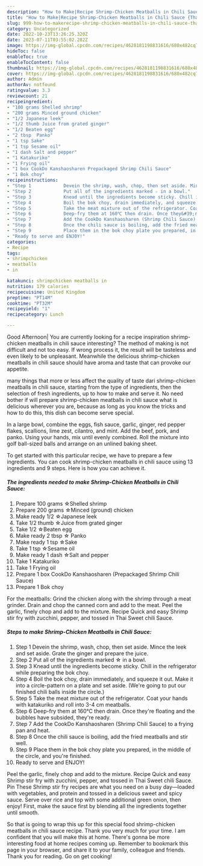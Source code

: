 ```yaml
---
description: "How to Make|Recipe Shrimp-Chicken Meatballs in Chili Sauce {That is Simple"
title: "How to Make|Recipe Shrimp-Chicken Meatballs in Chili Sauce {That is Simple"
slug: 999-how-to-makerecipe-shrimp-chicken-meatballs-in-chili-sauce-that-is-simple
category: Uncategorized
date: 2022-10-23T13:26:25.320Z
date: 2023-07-11T03:55:02.282Z
image: https://img-global.cpcdn.com/recipes/4628181198831616/680x482cq70/shrimp-chicken-meatballs-in-chili-sauce-recipe-main-photo.jpg
hideToc: false
enableToc: true
enableTocContent: false
thumbnail: https://img-global.cpcdn.com/recipes/4628181198831616/680x482cq70/shrimp-chicken-meatballs-in-chili-sauce-recipe-main-photo.jpg
cover: https://img-global.cpcdn.com/recipes/4628181198831616/680x482cq70/shrimp-chicken-meatballs-in-chili-sauce-recipe-main-photo.jpg
author: Admin
authorAv: notfound
ratingvalue: 3.3
reviewcount: 21
recipeingredient:
- "100 grams Shelled shrimp"
- "200 grams Minced ground chicken"
- "1/2 Japanese leek"
- "1/2 thumb Juice from grated ginger"
- "1/2 Beaten egg"
- "2 tbsp  Panko"
- "1 tsp Sake"
- "1 tsp Sesame oil"
- "1 dash Salt and pepper"
- "1 Katakuriko"
- "1 Frying oil"
- "1 box CookDo Kanshaosharen Prepackaged Shrimp Chili Sauce"
- "1 Bok choy"
recipeinstructions:
- "Step 1            Devein the shrimp, wash, chop, then set aside. Mince the leek and set aside. Grate the ginger and prepare the juice."
- "Step 2            Put all of the ingredients marked ☆ in a bowl."
- "Step 3            Knead until the ingredients become sticky. Chill in the refrigerator while preparing the bok choy."
- "Step 4            Boil the bok choy, drain immediately, and squeeze it out. Make it into a circle-pattern on a plate and set aside. (We&#39;re going to put our finished chili balls inside the circle.)"
- "Step 5            Take the meat mixture out of the refrigerator. Coat your hands with katakuriko and roll into 3-4 cm meatballs."
- "Step 6            Deep-fry them at 160℃ then drain. Once they&#39;re floating and the bubbles have subsided, they&#39;re ready."
- "Step 7            Add the CookDo Kanshaosharen (Shrimp Chili Sauce) to a frying pan and heat."
- "Step 8            Once the chili sauce is boiling, add the fried meatballs and stir well."
- "Step 9            Place them in the bok choy plate you prepared, in the middle of the circle, and you&#39;re finished."
- "Ready to serve and ENJOY!"
categories:
- Recipe
tags:
- shrimpchicken
- meatballs
- in

katakunci: shrimpchicken meatballs in 
nutrition: 179 calories
recipecuisine: United Kingdom
preptime: "PT14M"
cooktime: "PT32M"
recipeyield: "1"
recipecategory: Lunch

---
```



Good Afternoon| You are currently looking for a recipe inspiration shrimp-chicken meatballs in chili sauce interesting? The method of making is not difficult and not too easy. If wrong process it, the result will be tasteless and even likely to be unpleasant. Meanwhile the delicious shrimp-chicken meatballs in chili sauce should have aroma and taste that can provoke our appetite.






many things that more or less affect the quality of taste dari shrimp-chicken meatballs in chili sauce, starting from the type of ingredients, then the selection of fresh ingredients, up to how to make and serve it. No need bother if will prepare shrimp-chicken meatballs in chili sauce what is delicious wherever you are, because as long as you know the tricks and how to do this, this dish can become serve  special.


In a large bowl, combine the eggs, fish sauce, garlic, ginger, red pepper flakes, scallions, lime zest, cilantro, and mint. Add the beef, pork, and panko. Using your hands, mix until evenly combined. Roll the mixture into golf ball-sized balls and arrange on an unlined baking sheet.


To get started with this particular recipe, we have to prepare a few ingredients. You can cook shrimp-chicken meatballs in chili sauce using 13 ingredients and 9 steps. Here is how you can achieve it.

<!--inarticleads1-->

##### The ingredients needed to make Shrimp-Chicken Meatballs in Chili Sauce:

1. Prepare 100 grams ☆Shelled shrimp
1. Prepare 200 grams ☆Minced (ground) chicken
1. Make ready 1/2 ☆Japanese leek
1. Take 1/2 thumb ☆Juice from grated ginger
1. Take 1/2 ☆Beaten egg
1. Make ready 2 tbsp ☆ Panko
1. Make ready 1 tsp ☆Sake
1. Take 1 tsp ☆Sesame oil
1. Make ready 1 dash ☆Salt and pepper
1. Take 1 Katakuriko
1. Take 1 Frying oil
1. Prepare 1 box CookDo Kanshaosharen (Prepackaged Shrimp Chili Sauce)
1. Prepare 1 Bok choy


For the meatballs: Grind the chicken along with the shrimp through a meat grinder. Drain and chop the canned corn and add to the meat. Peel the garlic, finely chop and add to the mixture. Recipe Quick and easy Shrimp stir fry with zucchini, pepper, and tossed in Thai Sweet chili Sauce. 

<!--inarticleads2-->

##### Steps to make Shrimp-Chicken Meatballs in Chili Sauce:

1. Step 1            Devein the shrimp, wash, chop, then set aside. Mince the leek and set aside. Grate the ginger and prepare the juice.
1. Step 2            Put all of the ingredients marked ☆ in a bowl.
1. Step 3            Knead until the ingredients become sticky. Chill in the refrigerator while preparing the bok choy.
1. Step 4            Boil the bok choy, drain immediately, and squeeze it out. Make it into a circle-pattern on a plate and set aside. (We&#39;re going to put our finished chili balls inside the circle.)
1. Step 5            Take the meat mixture out of the refrigerator. Coat your hands with katakuriko and roll into 3-4 cm meatballs.
1. Step 6            Deep-fry them at 160℃ then drain. Once they&#39;re floating and the bubbles have subsided, they&#39;re ready.
1. Step 7            Add the CookDo Kanshaosharen (Shrimp Chili Sauce) to a frying pan and heat.
1. Step 8            Once the chili sauce is boiling, add the fried meatballs and stir well.
1. Step 9            Place them in the bok choy plate you prepared, in the middle of the circle, and you&#39;re finished.
1. Ready to serve and ENJOY!

Peel the garlic, finely chop and add to the mixture. Recipe Quick and easy Shrimp stir fry with zucchini, pepper, and tossed in Thai Sweet chili Sauce. Pin These Shrimp stir fry recipes are what you need on a busy day—loaded with vegetables, and protein and tossed in a delicious sweet and spicy sauce. Serve over rice and top with some additional green onion, then enjoy! First, make the sauce first by blending all the ingredients together until smooth. 

So that is going to wrap this up for this special food shrimp-chicken meatballs in chili sauce recipe. Thank you very much for your time. I am confident that you will make this at home. There's gonna be more interesting food at home recipes coming up. Remember to bookmark this page in your browser, and share it to your family, colleague and friends. Thank you for reading. Go on get cooking!
